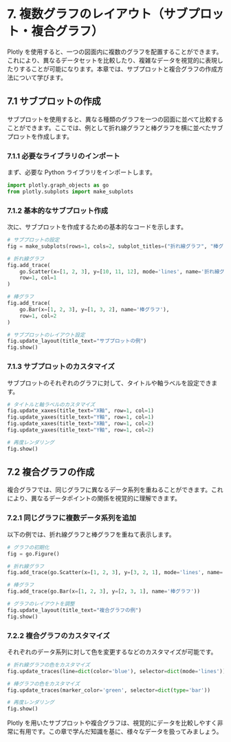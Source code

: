# 7. 複数グラフのレイアウト（サブプロット・複合グラフ）

Plotly を使用すると、一つの図面内に複数のグラフを配置することができます。これにより、異なるデータセットを比較したり、複雑なデータを視覚的に表現したりすることが可能になります。本章では、サブプロットと複合グラフの作成方法について学びます。

## 7.1 サブプロットの作成

サブプロットを使用すると、異なる種類のグラフを一つの図面に並べて比較することができます。ここでは、例として折れ線グラフと棒グラフを横に並べたサブプロットを作成します。

### 7.1.1 必要なライブラリのインポート

まず、必要な Python ライブラリをインポートします。

```python
import plotly.graph_objects as go
from plotly.subplots import make_subplots
```

### 7.1.2 基本的なサブプロット作成

次に、サブプロットを作成するための基本的なコードを示します。

```python
# サブプロットの設定
fig = make_subplots(rows=1, cols=2, subplot_titles=("折れ線グラフ", "棒グラフ"))

# 折れ線グラフ
fig.add_trace(
    go.Scatter(x=[1, 2, 3], y=[10, 11, 12], mode='lines', name='折れ線グラフ'),
    row=1, col=1
)

# 棒グラフ
fig.add_trace(
    go.Bar(x=[1, 2, 3], y=[1, 3, 2], name='棒グラフ'),
    row=1, col=2
)

# サブプロットのレイアウト設定
fig.update_layout(title_text="サブプロットの例")
fig.show()
```

### 7.1.3 サブプロットのカスタマイズ

サブプロットのそれぞれのグラフに対して、タイトルや軸ラベルを設定できます。

```python
# タイトルと軸ラベルのカスタマイズ
fig.update_xaxes(title_text="X軸", row=1, col=1)
fig.update_yaxes(title_text="Y軸", row=1, col=1)
fig.update_xaxes(title_text="X軸", row=1, col=2)
fig.update_yaxes(title_text="Y軸", row=1, col=2)

# 再度レンダリング
fig.show()
```

## 7.2 複合グラフの作成

複合グラフでは、同じグラフに異なるデータ系列を重ねることができます。これにより、異なるデータポイントの関係を視覚的に理解できます。

### 7.2.1 同じグラフに複数データ系列を追加

以下の例では、折れ線グラフと棒グラフを重ねて表示します。

```python
# グラフの初期化
fig = go.Figure()

# 折れ線グラフ
fig.add_trace(go.Scatter(x=[1, 2, 3], y=[3, 2, 1], mode='lines', name='折れ線グラフ'))

# 棒グラフ
fig.add_trace(go.Bar(x=[1, 2, 3], y=[2, 3, 1], name='棒グラフ'))

# グラフのレイアウトを調整
fig.update_layout(title_text="複合グラフの例")
fig.show()
```

### 7.2.2 複合グラフのカスタマイズ

それぞれのデータ系列に対して色を変更するなどのカスタマイズが可能です。

```python
# 折れ線グラフの色をカスタマイズ
fig.update_traces(line=dict(color='blue'), selector=dict(mode='lines'))

# 棒グラフの色をカスタマイズ
fig.update_traces(marker_color='green', selector=dict(type='bar'))

# 再度レンダリング
fig.show()
```

Plotly を用いたサブプロットや複合グラフは、視覚的にデータを比較しやすく非常に有用です。この章で学んだ知識を基に、様々なデータを扱ってみましょう。
